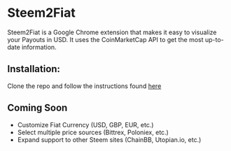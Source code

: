 # Steem2Fiat

Steem2Fiat is a Google Chrome extension that makes it easy to visualize your Payouts in USD. It uses the CoinMarketCap API to get the most up-to-date information.

## Installation:
Clone the repo and follow the instructions found [here](https://stackoverflow.com/questions/24577024/install-chrome-extension-not-in-the-store "Install Instructions")

## Coming Soon
* Customize Fiat Currency (USD, GBP, EUR, etc.)
* Select multiple price sources (Bittrex, Poloniex, etc.)
* Expand support to other Steem sites (ChainBB, Utopian.io, etc.)

